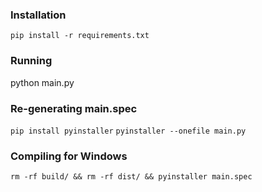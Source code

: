 ### Installation
`pip install -r requirements.txt`

### Running
python main.py

### Re-generating main.spec
`pip install pyinstaller`
`pyinstaller --onefile main.py`

### Compiling for Windows
`rm -rf build/ && rm -rf dist/ && pyinstaller main.spec`
